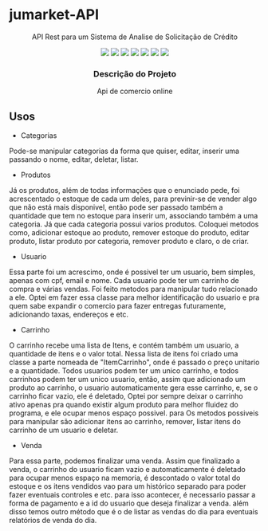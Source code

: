 ﻿<h1>jumarket-API</h1>
<p align="center">API Rest para um Sistema de Analise de Solicitação de Crédito</p>
<p align="center">
     <a alt="Java">
        <img src="https://img.shields.io/badge/Java-ED8B00?style=for-the-badge&logo=java&logoColor=white" />
    </a>
    <a alt="Kotlin">
        <img src="https://img.shields.io/badge/Kotlin-0095D5?&style=for-the-badge&logo=kotlin&logoColor=white" />
    </a>
    <a alt="Spring Boot">
        <img src="https://img.shields.io/badge/Spring-6DB33F?style=for-the-badge&logo=spring&logoColor=white" />
    </a>
    <a alt="Mysql ">
        <img src="https://img.shields.io/badge/MySQL-00000F?style=for-the-badge&logo=mysql&logoColor=white" />
    </a>
 </a>
    <a alt="Mysql ">
        <img src="https://img.shields.io/badge/Docker-2CA5E0?style=for-the-badge&logo=docker&logoColor=white" />
    </a>
    <a alt="Flyway">
        <img src="https://img.shields.io/badge/Flyway-v9.5.1-red.svg">
    </a>
<a alt="Gradle">
        <img src="https://img.shields.io/badge/Gradle-v7.6-lightgreen.svg" />
    </a>

</p>

<h3 align="center" >Descrição do Projeto</h3 >


<p align="center"> Api de comercio online </p>

<h2> Usos </h2>

- Categorias

Pode-se manipular categorias da forma que quiser, editar, inserir uma passando o nome, editar, deletar, listar.

- Produtos

Já os produtos, além de todas informações que o enunciado pede, foi acrescentado o estoque de cada um deles, para previnir-se de vender algo que não está mais disponivel, então pode ser passado também a quantidade que tem no estoque para inserir um, associando também a uma categoria. Já que cada categoria possui varios produtos. Coloquei metodos como, adicionar estoque ao produto, remover estoque do produto, editar produto, listar produto por categoria, remover produto e claro, o de criar.

- Usuario

Essa parte foi um acrescimo, onde é possivel ter um usuario, bem simples, apenas com cpf, email e nome. Cada usuario pode ter um carrinho de compra e várias vendas. Foi feito metodos para manipular tudo relacionado a ele. Optei em fazer essa classe para melhor identificação do usuario e pra quem sabe expandir o comercio para fazer entregas futuramente, adicionando taxas, endereços e etc.

- Carrinho

O carrinho recebe uma lista de Itens, e contém também um usuario, a quantidade de itens e o valor total. Nessa lista de itens foi criado uma classe a parte nomeada de "ItemCarrinho", onde é passado o preço unitario e a quantidade. Todos usuarios podem ter um unico carrinho, e todos carrinhos podem ter um unico usuario, então, assim que adicionado um produto ao carrinho, o usuario automaticamente gera esse carrinho, e, se o carrinho ficar vazio, ele é deletado, Optei por sempre deixar o carrinho ativo apenas pra quando existir algum produto para melhor fluidez do programa, e ele ocupar menos espaço possivel. para  Os metodos possiveis para manipular são adicionar itens ao carrinho, remover, listar itens do carrinho de um usuario e deletar. 

- Venda

Para essa parte, podemos finalizar uma venda. Assim que finalizado a venda, o carrinho do usuario ficam vazio e automaticamente é deletado para ocupar menos espaço na memoria, é descontado o valor total do estoque e os itens vendidos vao para um histórico separado para poder fazer eventuais controles e etc. para isso acontecer, é necessario passar a forma de pagamento e a id do usuario que deseja finalizar a venda. além disso temos outro método que é o de listar as vendas do dia para eventuais relatórios de venda do dia. 